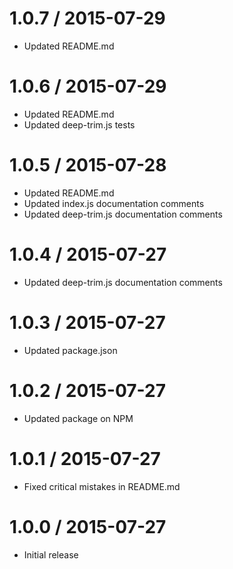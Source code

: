 1.0.7 / 2015-07-29
==================

* Updated README.md

1.0.6 / 2015-07-29
==================

* Updated README.md
* Updated deep-trim.js tests

1.0.5 / 2015-07-28
==================

* Updated README.md
* Updated index.js documentation comments
* Updated deep-trim.js documentation comments

1.0.4 / 2015-07-27
==================

* Updated deep-trim.js documentation comments

1.0.3 / 2015-07-27
==================

* Updated package.json

1.0.2 / 2015-07-27
==================

* Updated package on NPM

1.0.1 / 2015-07-27
==================

* Fixed critical mistakes in README.md

1.0.0 / 2015-07-27
==================

* Initial release
